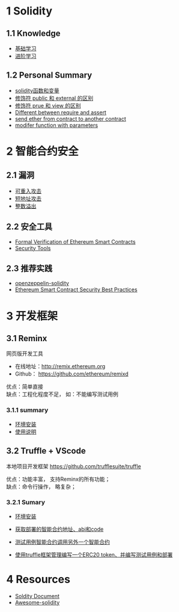 # 1 Solidity

## 1.1 Knowledge

- [基础学习](./notes/summary/knowledge.md#basics)
- [进阶学习](https://github.com/androlo/solidity-workshop)
<!-- https://github.com/androlo/solidity-workshop/blob/master/tutorials/2016-03-11-advanced-solidity-III.md#calldata -->

## 1.2 Personal Summary
- [solidity函数和变量](./notes/summary/knowledge.md#solidity-functions-and-variables)
- [修饰符 public 和 external 的区别](./notes/summary/knowledge.md#different-between-public-and-external)
- [修饰符 prue 和 view 的区别](./notes/summary/knowledge.md#different-between-prue-and-view)
- [Different between require and assert](./notes/summary/knowledge.md#different-between-require-and-assert)
- [send ether from contract to another contract](./notes/summary/knowledge.md#send-ether-from-contract-to-another-contract)
- [modifer function with parameters](./notes/summary/knowledge.md#modifer-function-with-parameters)

# 2 智能合约安全

## 2.1 漏洞
- [可重入攻击](./notes/attacks/example01/)
- [短地址攻击](./notes/attacks/1.md)
- [整数溢出](./notes/attacks/2.md)

## 2.2 安全工具
- [Formal Verification of Ethereum Smart Contracts](https://securify.ch/)
- [Security Tools](https://consensys.github.io/smart-contract-best-practices/security_tools/)

## 2.3 推荐实践
- [openzeppelin-solidity](https://github.com/OpenZeppelin/openzeppelin-solidity)
- [Ethereum Smart Contract Security Best Practices](https://consensys.github.io/smart-contract-best-practices/)


# 3 开发框架
## 3.1 Reminx
网页版开发工具
- 在线地址：http://remix.ethereum.org
- Github： https://github.com/ethereum/remixd

优点：简单直接<BR>
缺点：工程化程度不足， 如：不能编写测试用例

### 3.1.1 summary
- [环境安装](./nodes/remix/install.md)
- [使用说明](./nodes/remix/install.md)

## 3.2 Truffle + VScode
本地项目开发框架 https://github.com/trufflesuite/truffle

优点：功能丰富， 支持Reminx的所有功能；<BR>
缺点：命令行操作， 略复杂；

### 3.2.1 Sumary
- [环境安装](./notes/truffle/install.md)

- [获取部署的智能合约地址、abi和code](./notes/truffle/summary.md#获取部署的智能合约地址、abi和code)

- [测试用例智能合约调用另外一个智能合约](./notes/truffle/summary.md#测试用例智能合约调用另外一个智能合约)

- [使用truffle框架管理编写一个ERC20 token、并编写测试用例和部署](./notes/truffle/erc20-token/)

# 4 Resources
- [Soldity Document](https://solidity.readthedocs.io/en/v0.4.24/)
- [Awesome-solidity](https://github.com/bkrem/awesome-solidity)
